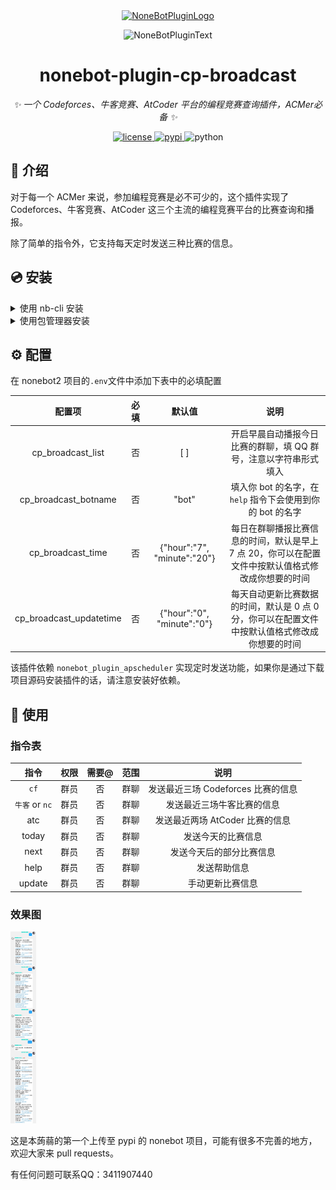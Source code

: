 <div align="center">
  <a href="https://v2.nonebot.dev/store"><img src="https://github.com/A-kirami/nonebot-plugin-template/blob/resources/nbp_logo.png" width="180" height="180" alt="NoneBotPluginLogo"></a>
  <br>
  <p><img src="https://github.com/A-kirami/nonebot-plugin-template/blob/resources/NoneBotPlugin.svg" width="240" alt="NoneBotPluginText"></p>
</div>

<div align="center">

# nonebot-plugin-cp-broadcast

_✨ 一个 Codeforces、牛客竞赛、AtCoder 平台的编程竞赛查询插件，ACMer必备 ✨_


<a href="./LICENSE">
    <img src="https://img.shields.io/github/license/HuParry/nonebot-plugin-cp-broadcast.svg" alt="license">
</a>
<a href="https://pypi.python.org/pypi/nonebot-plugin-cp-broadcast">
    <img src="https://img.shields.io/pypi/v/nonebot-plugin-cp-broadcast.svg" alt="pypi">
</a>
<img src="https://img.shields.io/badge/python-3.8+-blue.svg" alt="python">

</div>

## 📖 介绍

对于每一个 ACMer 来说，参加编程竞赛是必不可少的，这个插件实现了 Codeforces、牛客竞赛、AtCoder 这三个主流的编程竞赛平台的比赛查询和播报。

除了简单的指令外，它支持每天定时发送三种比赛的信息。

## 💿 安装

<details>
<summary>使用 nb-cli 安装</summary>
在 nonebot2 项目的根目录下打开命令行, 输入以下指令即可安装

    nb plugin install nonebot-plugin-cp-broadcast

</details>

<details>
<summary>使用包管理器安装</summary>
在 nonebot2 项目的插件目录下, 打开命令行, 根据你使用的包管理器, 输入相应的安装命令

<details>
<summary>pip</summary>

    pip install nonebot-plugin-cp-broadcast
</details>
<details>
<summary>pdm</summary>

    pdm add nonebot-plugin-cp-broadcast
</details>
<details>
<summary>poetry</summary>

    poetry add nonebot-plugin-cp-broadcast
</details>
<details>
<summary>conda</summary>

    conda install nonebot-plugin-cp-broadcast
</details>

打开 nonebot2 项目根目录下的 `pyproject.toml` 文件, 在 `[tool.nonebot]` 部分追加写入

    plugins = ["nonebot_plugin_cp_broadcast"]

</details>

## ⚙️ 配置

在 nonebot2 项目的`.env`文件中添加下表中的必填配置

| 配置项 | 必填 | 默认值 | 说明 |
|:-----:|:----:|:----:|:----:|
| cp_broadcast_list | 否 | [ ] | 开启早晨自动播报今日比赛的群聊，填 QQ 群号，注意以字符串形式填入 |
| cp_broadcast_botname | 否 | "bot" | 填入你 bot 的名字，在 `help` 指令下会使用到你的 bot 的名字 |
| cp_broadcast_time | 否 | {"hour":"7", "minute":"20"} | 每日在群聊播报比赛信息的时间，默认是早上 7 点 20，你可以在配置文件中按默认值格式修改成你想要的时间 |
| cp_broadcast_updatetime | 否 | {"hour":"0", "minute":"0"} | 每天自动更新比赛数据的时间，默认是 0 点 0 分，你可以在配置文件中按默认值格式修改成你想要的时间 |

该插件依赖 `nonebot_plugin_apscheduler` 实现定时发送功能，如果你是通过下载项目源码安装插件的话，请注意安装好依赖。

## 🎉 使用
### 指令表
| 指令 | 权限 | 需要@ | 范围 | 说明 |
|:-----:|:----:|:----:|:----:|:----:|
| `cf` | 群员 | 否 | 群聊 | 发送最近三场 Codeforces 比赛的信息 |
| `牛客` or `nc` | 群员 | 否 | 群聊 | 发送最近三场牛客比赛的信息 |
| atc | 群员 | 否 | 群聊 | 发送最近两场 AtCoder 比赛的信息 |
| today | 群员 | 否 | 群聊 | 发送今天的比赛信息 |
| next | 群员 | 否 | 群聊 | 发送今天后的部分比赛信息 |
| help | 群员 | 否 | 群聊 | 发送帮助信息 |
| update | 群员 | 否 | 群聊 | 手动更新比赛信息 |
### 效果图
<img src="./docs/preview.webp" style="zoom:30%;" />

这是本蒟蒻的第一个上传至 pypi 的 nonebot 项目，可能有很多不完善的地方，欢迎大家来 pull requests。 

有任何问题可联系QQ：3411907440
